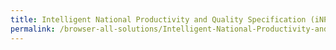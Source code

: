 ```yaml
---
title: Intelligent National Productivity and Quality Specification (iNPQS)
permalink: /browser-all-solutions/Intelligent-National-Productivity-and-Quality-Specification-(iNPQS)
---
```


